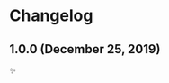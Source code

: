 <!-- markdownlint-disable line-length -->

Changelog
=========

1.0.0 (December 25, 2019)
-------------------------

✨
